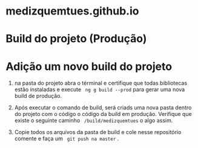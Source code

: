 # medizquemtues.github.io


# Build do projeto (Produção)

# Adição um novo build do projeto

1. na pasta do projeto abra o términal e certifique que todas bibliotecas estão instaladas e execute ``` ng g build --prod``` para gerar uma nova build de produção.

2. Após executar o comando de build, será criads uma nova pasta dentro do projeto com o código o código da build em produção. Verifique que existe o seguinte caminho  ``` /build/medizquemtues```  o algo assim.

3. Copie todos os arquivos da pasta de build e cole nesse repositório comente e faça um ``` git push na master``` .

